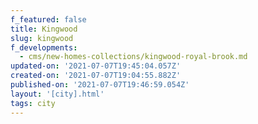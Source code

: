 ```yaml
---
f_featured: false
title: Kingwood
slug: kingwood
f_developments:
  - cms/new-homes-collections/kingwood-royal-brook.md
updated-on: '2021-07-07T19:45:04.057Z'
created-on: '2021-07-07T19:04:55.882Z'
published-on: '2021-07-07T19:46:59.054Z'
layout: '[city].html'
tags: city
---
```



